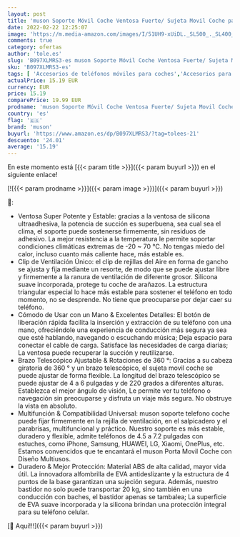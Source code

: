 ```yaml
---
layout: post
title: 'muson Soporte Móvil Coche Ventosa Fuerte/ Sujeta Movil Coche para Rejillas  3 en 1& Rotación de 360°  para Salpicadero/ Parabrisas/ Rejillas del Aire  Universal Ajustable  para iPhone  Samsung y Más'
date: 2022-02-22 12:25:07
image: 'https://m.media-amazon.com/images/I/51UH9-xUiDL._SL500_._SL400_.jpg'
comments: true
category: ofertas
author: 'tole.es'
slug: 'B097XLMRS3-es muson Soporte Móvil Coche Ventosa Fuerte/ Sujeta Movil...'
sku: 'B097XLMRS3-es'
tags: [ 'Accesorios de teléfonos móviles para coches','Accesorios para móviles','Comunicación móvil y accesorios','Cunas de teléfonos móviles para coches','Electrónica','iphone','muson', ]
actualPrice: 15.19 EUR
currency: EUR
price: 15.19
comparePrice: 19.99 EUR
prodname: 'muson Soporte Móvil Coche Ventosa Fuerte/ Sujeta Movil Coche para Rejillas  3 en 1& Rotación de 360°  para Salpicadero/ Parabrisas/ Rejillas del Aire  Universal Ajustable  para iPhone  Samsung y Más'
country: 'es'
flag: '🇪🇸'
brand: 'muson'
buyurl: 'https://www.amazon.es/dp/B097XLMRS3/?tag=tolees-21'
descuento: '24.01'
average: '15.19'
---
```


En este momento está [{{< param title >}}]({{< param buyurl >}}) en el siguiente enlace!

[![{{< param prodname >}}]({{< param image >}})]({{< param buyurl >}})

🔎:

- Ventosa Super Potente y Estable: gracias a la ventosa de silicona ultraadhesiva, la potencia de succión es superbuena, sea cual sea el clima, el soporte puede sostenerse firmemente, sin residuos de adhesivo. La mejor resistencia a la temperatura le permite soportar condiciones climáticas extremas de -20 ~ 70 ℃. No tengas miedo del calor, incluso cuanto más caliente hace, más estable es.
- Clip de Ventilación Único: el clip de rejillas del Aire en forma de gancho se ajusta y fija mediante un resorte, de modo que se puede ajustar libre y firmemente a la ranura de ventilación de diferente grosor. Silicona suave incorporada, protege tu coche de arañazos. La estructura triangular especial lo hace más estable para sostener el teléfono en todo momento, no se desprende. No tiene que preocuparse por dejar caer su teléfono.
- Cómodo de Usar con un Mano & Excelentes Detalles: El botón de liberación rápida facilita la inserción y extracción de su teléfono con una mano, ofreciéndole una experiencia de conducción más segura ya sea que esté hablando, navegando o escuchando música; Deja espacio para conectar el cable de carga. Satisface las necesidades de carga diarias; La ventosa puede recuperar la succión y reutilizarse.
- Brazo Telescópico Ajustable & Rotaciones de 360 ​​°: Gracias a su cabeza giratoria de 360 ° y un brazo telescópico, el sujeta movil coche se puede ajustar de forma flexible. La longitud del brazo telescópico se puede ajustar de 4 a 6 pulgadas y de 220 grados a diferentes alturas. Establezca el mejor ángulo de visión, Le permite ver tu teléfono o navegación sin preocuparse y disfruta un viaje más segura. No obstruye la vista en absoluto.
- Multifunción & Compatibilidad Universal: muson soporte telefono coche puede fijar firmemente en la rejilla de ventilación, en el salpicadero y el parabrisas, multifuncional y práctico. Nuestro soporte es más estable, duradero y flexible, admite teléfonos de 4.5 a 7.2 pulgadas con estuches, como iPhone, Samsung, HUAWEI, LG, Xiaomi, OnePlus, etc. Estamos convencidos que te encantará el muson Porta Movil Coche con Diseño Multiusos.
- Duradero & Mejor Protección: Material ABS de alta calidad, mayor vida útil. La innovadora alfombrilla de EVA antideslizante y la estructura de 4 puntos de la base garantizan una sujeción segura. Además, nuestro bastidor no solo puede transportar 20 kg, sino también en una conducción con baches, el bastidor apenas se tambalea; La superficie de EVA suave incorporada y la silicona brindan una protección integral para su teléfono celular.

[🛒 Aquí!!!]({{< param buyurl >}})
